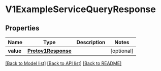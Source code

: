 # V1ExampleServiceQueryResponse

## Properties
Name | Type | Description | Notes
------------ | ------------- | ------------- | -------------
**value** | [**Protov1Response**](Protov1Response.md) |  | [optional] 

[[Back to Model list]](../README.md#documentation-for-models) [[Back to API list]](../README.md#documentation-for-api-endpoints) [[Back to README]](../README.md)


